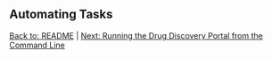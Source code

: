 ## Automating Tasks

[Back to: README](../README.md) | [Next: Running the Drug Discovery Portal from the Command Line](drug_discovery.md)
